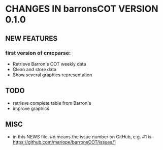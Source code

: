 # CHANGES IN barronsCOT VERSION 0.1.0

## NEW FEATURES

### first version of cmcparse: 
- Retrieve Barron's COT weekly data
- Clean and store data
- Show several graphics representation

## TODO
- retrieve complete table from Barron's
- improve graphics

## MISC

- in this NEWS file, #n means the issue number on GitHub, e.g. #1 is https://github.com/mariope/barronsCOT/issues/1
